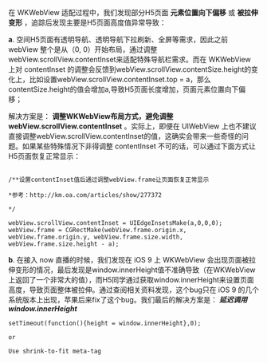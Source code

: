 在 WKWebView 适配过程中，我们发现部分H5页面 **元素位置向下偏移** 或 **被拉伸变形** ，追踪后发现主要是H5页面高度值异常导致：

**a**. 空间H5页面有透明导航、透明导航下拉刷新、全屏等需求，因此之前 webView 整个是从（0, 0）开始布局，通过调整webView.scrollView.contentInset来适配特殊导航栏需求。而在 WKWebView 上对 contentInset 的调整会反馈到webView.scrollView.contentSize.height的变化上，比如设置webView.scrollView.contentInset.top = a，那么contentSize.height的值会增加a,导致H5页面长度增加，页面元素位置向下偏移；

解决方案是： **调整WKWebView布局方式，避免调整webView.scrollView.contentInset** 。实际上，即便在 UIWebView 上也不建议直接调整webView.scrollView.contentInset的值，这确实会带来一些奇怪的问题。如果某些特殊情况下非得调整 contentInset 不可的话，可以通过下面方式让H5页面恢复正常显示：
```objc

/**设置contentInset值后通过调整webView.frame让页面恢复正常显示

*参考：http://km.oa.com/articles/show/277372

*/

webView.scrollView.contentInset = UIEdgeInsetsMake(a,0,0,0); 
webView.frame = CGRectMake(webView.frame.origin.x, webView.frame.origin.y, webView.frame.size.width, webView.frame.size.height - a);

```

**b**. 在接入 now 直播的时候，我们发现在 iOS 9 上 WKWebView 会出现页面被拉伸变形的情况，最后发现是window.innerHeight值不准确导致（在WKWebView上返回了一个非常大的值），而H5同学通过获取window.innerHeight来设置页面高度，导致页面整体被拉伸。通过查阅相关资料发现，这个bug只在 iOS 9 的几个系统版本上出现，苹果后来fix了这个bug。我们最后的解决方案是： ***延迟调用window.innerHeight***

```objc
setTimeout(function(){height = window.innerHeight},0);

or

Use shrink-to-fit meta-tag
```